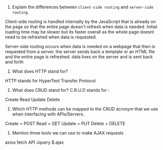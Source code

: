 1.  Explain the differences between `client-side routing` and `server-side routing`.

Client-side routing is handled internally by the JavaScript that is already on the page so that the entire page doesn't refresh when data is needed. Initial loading time may be slower but its faster overall as the whole page doesnt need to be refreshed when data is requested.

Server-side routing occurs when data is needed on a webpage that then is requested from a server. the server sends back a template or an HTML file and the entire page is refreshed. data lives on the server and is sent back and forth


1.  What does HTTP stand for?

HTTP stands for HyperText Transfer Protocol

1.  What does CRUD stand for?
C.R.U.D stands for :

Create
Read
Update
Delete

1.  Which HTTP methods can be mapped to the CRUD acronym that we use when interfacing with APIs/Servers.

Create = POST
Read = GET
Update = PUT
Delete = DELETE

1.  Mention three tools we can use to make AJAX requests

axios
fetch API
Jquery $.ajax